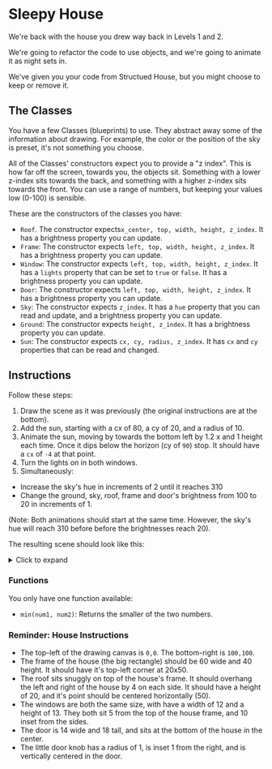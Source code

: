 # Sleepy House

We're back with the house you drew way back in Levels 1 and 2.

We're going to refactor the code to use objects, and we're going to animate it as night sets in.

We've given you your code from Structued House, but you might choose to keep or remove it.

## The Classes

You have a few Classes (blueprints) to use.
They abstract away some of the information about drawing.
For example, the color or the position of the sky is preset, it's not something you choose.

All of the Classes' constructors expect you to provide a "z index". This is how far off the screen, towards you, the objects sit.
Something with a lower z-index sits towards the back, and something with a higher z-index sits towards the front.
You can use a range of numbers, but keeping your values low (0-100) is sensible.

These are the constructors of the classes you have:

- `Roof`. The constructor expects`x_center, top, width, height, z_index`. It has a brightness property you can update.
- `Frame`: The constructor expects `left, top, width, height, z_index`. It has a brightness property you can update.
- `Window`: The constructor expects `left, top, width, height, z_index`. It has a `lights` property that can be set to `true` or `false`. It has a brightness property you can update.
- `Door`: The constructor expects `left, top, width, height, z_index`. It has a brightness property you can update.
- `Sky`: The constructor expects `z_index`. It has a `hue` property that you can read and update, and a brightness property you can update.
- `Ground`: The constructor expects `height, z_index`. It has a brightness property you can update.
- `Sun`: The constructor expects `cx, cy, radius, z_index`. It has `cx` and `cy` properties that can be read and changed.

## Instructions

Follow these steps:

1. Draw the scene as it was previously (the original instructions are at the bottom).
2. Add the sun, starting with a cx of 80, a cy of 20, and a radius of 10.
3. Animate the sun, moving by towards the bottom left by 1.2 x and 1 height each time. Once it dips below the horizon (cy of `90`) stop. It should have a `cx` of `-4` at that point.
4. Turn the lights on in both windows.
5. Simultaneously:

- Increase the sky's hue in increments of 2 until it reaches 310
- Change the ground, sky, roof, frame and door's brightness from 100 to 20 in increments of 1.

(Note: Both animations should start at the same time. However, the sky's hue will reach 310 before before the brightnesses reach 20).

The resulting scene should look like this:

<details><summary>Click to expand</summary>

<img src="https://assets.exercism.org/bootcamp/graphics/sleepy-house.gif" style="width: 100%; max-width:400px;margin-top:10px;margin-bottom:20px;border:1px solid #ddd;border-radius:5px"/>
</details>

### Functions

You only have one function available:

- `min(num1, num2)`: Returns the smaller of the two numbers.

### Reminder: House Instructions

- The top-left of the drawing canvas is `0,0`. The bottom-right is `100,100`.
- The frame of the house (the big rectangle) should be 60 wide and 40 height. It should have it's top-left corner at 20x50.
- The roof sits snuggly on top of the house's frame. It should overhang the left and right of the house by 4 on each side. It should have a height of 20, and it's point should be centered horizontally (50).
- The windows are both the same size, with have a width of 12 and a height of 13. They both sit 5 from the top of the house frame, and 10 inset from the sides.
- The door is 14 wide and 18 tall, and sits at the bottom of the house in the center.
- The little door knob has a radius of 1, is inset 1 from the right, and is vertically centered in the door.
